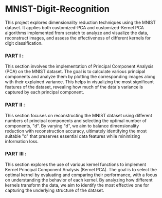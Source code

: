 # MNIST-Digit-Recognition
This project explores dimensionality reduction techniques using the MNIST dataset. It applies both customized-PCA and customized-Kernel PCA algorithms implemented from scratch to analyze and visualize the data, reconstruct images, and assess the effectiveness of different kernels for digit classification.


### PART I :  
This section involves the implementation of Principal Component Analysis (PCA) on the MNIST dataset. The goal is to calculate various principal components and analyze them by plotting the corresponding images along with their explained variance. This helps in visualizing the most significant features of the dataset, revealing how much of the data's variance is captured by each principal component.

### PART II :
This section focuses on reconstructing the MNIST dataset using different numbers of principal components and selecting the optimal number of components, "d". By varying "d", we aim to balance dimensionality reduction with reconstruction accuracy, ultimately identifying the most suitable "d" that preserves essential data features while minimizing information loss.

### PART III :
This section explores the use of various kernel functions to implement Kernel Principal Component Analysis (Kernel PCA). The goal is to select the optimal kernel by evaluating and comparing their performance, with a focus on understanding the behavior of each kernel. By analyzing how different kernels transform the data, we aim to identify the most effective one for capturing the underlying structure of the dataset.
